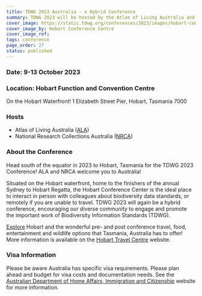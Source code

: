 ```yaml
---
title: TDWG 2023 Australia - a Hybrid Conference
summary: TDWG 2023 will be hosted by the Atlas of Living Australia and National Research Collections of Australia in Hobart, Tasmania, 9-13 October
cover_image: https://static.tdwg.org/conferences/2023/images/hobart-conference-centre.jpg
cover_image_by: Hobart Conference Centre 
cover_image_ref: 
tags: conference
page_order: 27
status: published
---
```


### Date:  9-13 October 2023

### Location:  Hobart Function and Convention Centre 
On the Hobart Waterfront!
1 Elizabeth Street Pier, Hobart, Tasmania 7000


### Hosts

  - Atlas of Living Australia ([ALA](https://www.ala.org.au/))
  - National Research Collections Australia ([NRCA](https://www.csiro.au/en/about/facilities-collections/collections))

### About the Conference

Head south of the equator in 2023 to Hobart, Tasmania for the TDWG 2023 Conference! ALA and NRCA welcome you to Australia!

Situated on the Hobart waterfront, home to the finishers of the annual Sydney to Hobart Regatta, the Hobart Conference Center is the ideal place to interact in person with colleagues about biodiversity data standards, or remotely if you are unable to travel. TDWG 2023 will again be a hybrid conference, encouraging our diverse community to engage and promote the important work of Biodiversity Information Standards (TDWG).

[Explore](https://www.youtube.com/watch?v=viaupwLSgTQ) Hobart and the wonderful pre- and post conference travel, food, entertainment and wildlife options that Tasmania, Australia has to offer! More information is available on the [Hobart Travel Centre](https://www.hobarttravelcentre.com.au/) website.

### Visa Information
Please be aware Australia has specific visa requirements. Please plan ahead and budget for visa costs and documentation needs. See the [Australian Department of Home Affairs, Immigration and Citizenship](https://immi.homeaffairs.gov.au/visas/getting-a-visa/visa-finder) website for more information.
